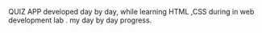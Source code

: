  QUIZ APP developed day by day, while learning HTML ,CSS during in web development lab .
 my day by day progress.
 
